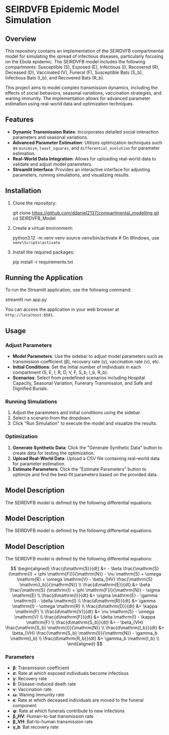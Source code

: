 
# SEIRDVFB Epidemic Model Simulation

## Overview

This repository contains an implementation of the SEIRDVFB compartmental model for simulating the spread of infectious diseases, particularly focusing on the Ebola epidemic. The SEIRDVFB model includes the following compartments: Susceptible (S), Exposed (E), Infectious (I), Recovered (R), Deceased (D), Vaccinated (V), Funeral (F), Susceptible Bats (S_b), Infectious Bats (I_b), and Recovered Bats (R_b).

This project aims to model complex transmission dynamics, including the effects of social behaviors, seasonal variations, vaccination strategies, and waning immunity. The implementation allows for advanced parameter estimation using real-world data and optimization techniques.

## Features

- **Dynamic Transmission Rates**: Incorporates detailed social interaction parameters and seasonal variations.
- **Advanced Parameter Estimation**: Utilizes optimization techniques such as `minimize`, `least_squares`, and `differential_evolution` for parameter estimation.
- **Real-World Data Integration**: Allows for uploading real-world data to validate and adjust model parameters.
- **Streamlit Interface**: Provides an interactive interface for adjusting parameters, running simulations, and visualizing results.

## Installation

1. Clone the repository:

   git clone https://github.com/ddaniel2137/compartmental_modelling.git
   cd SEIRDVFB_Model

2. Create a virtual environment:

   python3.12 -m venv venv
   source venv/bin/activate # On Windows, use `venv\Scripts\activate`

3. Install the required packages:

   pip install -r requirements.txt

## Running the Application

To run the Streamlit application, use the following command:

streamlit run app.py

You can access the application in your web browser at `http://localhost:8501`.

## Usage

### Adjust Parameters

- **Model Parameters**: Use the sidebar to adjust model parameters such as transmission coefficient (β), recovery rate (γ), vaccination rate (ν), etc.
- **Initial Conditions**: Set the initial number of individuals in each compartment (S, E, I, R, D, V, F, S_b, I_b, R_b).
- **Scenarios**: Select from predefined scenarios including Hospital Capacity, Seasonal Variation, Funerary Transmission, and Safe and Dignified Burials.

### Running Simulations

1. Adjust the parameters and initial conditions using the sidebar.
2. Select a scenario from the dropdown.
3. Click "Run Simulation" to execute the model and visualize the results.

### Optimization

1. **Generate Synthetic Data**: Click the "Generate Synthetic Data" button to create data for testing the optimization.
2. **Upload Real-World Data**: Upload a CSV file containing real-world data for parameter estimation.
3. **Estimate Parameters**: Click the "Estimate Parameters" button to optimize and find the best-fit parameters based on the provided data.

## Model Description

The SEIRDVFB model is defined by the following differential equations:

## Model Description

The SEIRDVFB model is defined by the following differential equations:

## Model Description

The SEIRDVFB model is defined by the following differential equations:

$$
\begin{aligned}
\frac{d\mathrm{S}}{dt} &= - \beta \frac{\mathrm{S} (\mathrm{I} + \phi \mathrm{F})}{\mathrm{N}} - \nu \mathrm{S} + \omega \mathrm{R} + \omega \mathrm{V} - \beta_{HV} \frac{\mathrm{S} \mathrm{I_b}}{\mathrm{N}} \\
\frac{d\mathrm{E}}{dt} &= \beta \frac{\mathrm{S} (\mathrm{I} + \phi \mathrm{F})}{\mathrm{N}} - \sigma \mathrm{E} \\
\frac{d\mathrm{I}}{dt} &= \sigma \mathrm{E} - \gamma \mathrm{I} - \delta \mathrm{I} \\
\frac{d\mathrm{R}}{dt} &= \gamma \mathrm{I} - \omega \mathrm{R} \\
\frac{d\mathrm{D}}{dt} &= \kappa \mathrm{F} \\
\frac{d\mathrm{V}}{dt} &= \nu \mathrm{S} - \omega \mathrm{V} \\
\frac{d\mathrm{F}}{dt} &= \delta \mathrm{I} - \kappa \mathrm{F} \\
\frac{d\mathrm{S_b}}{dt} &= - \beta_{VH} \frac{\mathrm{S_b} \mathrm{I}}{\mathrm{N}} \\
\frac{d\mathrm{I_b}}{dt} &= \beta_{VH} \frac{\mathrm{S_b} \mathrm{I}}{\mathrm{N}} - \gamma_b \mathrm{I_b} \\
\frac{d\mathrm{R_b}}{dt} &= \gamma_b \mathrm{I_b} \\
\end{aligned}
$$




### Parameters

- **β**: Transmission coefficient
- **σ**: Rate at which exposed individuals become infectious
- **γ**: Recovery rate
- **δ**: Disease-induced death rate
- **ν**: Vaccination rate
- **ω**: Waning immunity rate
- **κ**: Rate at which deceased individuals are moved to the funeral component
- **φ**: Rate at which funerals contribute to new infections
- **β_HV**: Human-to-bat transmission rate
- **β_VH**: Bat-to-human transmission rate
- **γ_b**: Bat recovery rate
